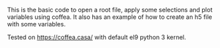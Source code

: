 This is the basic code to open a root file, apply some selections and plot variables using coffea.
It also has an example of how to create an h5 file with some variables.

Tested on https://coffea.casa/ with default el9 python 3 kernel.
